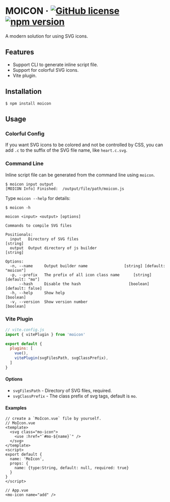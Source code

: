 # MOICON &middot; [![GitHub license](https://img.shields.io/badge/license-MIT-blue.svg)](https://github.com/dumplings/moicon/blob/main/LICENSE) [![npm version](https://img.shields.io/npm/v/moicon.svg?style=flat)](https://www.npmjs.com/package/moicon)

A modern solution for using SVG icons.

## Features

* Support CLI to generate inline script file.
* Support for colorful SVG icons.
* Vite plugin.

## Installation

```shell
$ npm install moicon
```

## Usage

### Colorful Config

If you want SVG icons to be colored and not be controlled by CSS, you can add `.c` to the suffix of the SVG file name,
like `heart.c.svg`.

### Command Line

Inline script file can be generated from the command line using `moicon`.

```shell
$ moicon input output
[MOICON Info] Finished:  /output/file/path/moicon.js
```

Type `moicon --help` for details:

```shell
$ moicon -h

moicon <input> <output> [options]

Commands to compile SVG files

Positionals:
  input   Directory of SVG files                                        [string]
  output  Output directory of js builder                                [string]

Options:
  -n, --name     Output builder name                [string] [default: "moicon"]
  -p, --prefix   The prefix of all icon class name      [string] [default: "mo"]
      --hash     Disable the hash                     [boolean] [default: false]
  -h, --help     Show help                                             [boolean]
  -v, --version  Show version number                                   [boolean]
```

### Vite Plugin

```javascript
// vite.config.js
import { vitePlugin } from 'moicon'

export default {
  plugins: [
    vue(),
    vitePlugin(svgFilesPath, svgClassPrefix),
  ]
}
```

#### Options

* `svgFilesPath` - Directory of SVG files, required.
* `svgClassPrefix` - The class prefix of svg tags, default is `mo`.

#### Examples

```vue
// create a `MoIcon.vue` file by yourself.
// MoIcon.vue
<template>
  <svg class="mo-icon">
    <use :href="`#mo-${name}`" />
  </svg>
</template>
<script>
export default {
  name: 'MoIcon',
  props: {
    name: {type:String, default: null, required: true}
  }
}
</script>

// App.vue
<mo-icon name="add" />
```